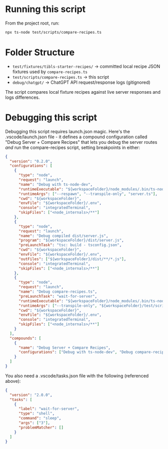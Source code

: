 # Running this script

From the project root, run:

```bash
npx ts-node test/scripts/compare-recipes.ts
```

# Folder Structure

- `test/fixtures/tibls-starter-recipes/` → committed local recipe JSON fixtures used by `compare-recipes.ts`
- `test/scripts/compare-recipes.ts` → this script
- `debug/chatgpt/` → ChatGPT API request/response logs (gitignored)

The script compares local fixture recipes against live server responses and logs differences.

# Debugging this script

Debugging this script requires launch.json magic. Here's the .vscode/launch.json file - it defines a compound configuration called "Debug Server + Compare Recipes" that lets you debug the server routes _and_ run the compare-recipes script, setting breakpoints in either:

```json
{
  "version": "0.2.0",
  "configurations": [
    {
      "type": "node",
      "request": "launch",
      "name": "Debug with ts-node-dev",
      "runtimeExecutable": "${workspaceFolder}/node_modules/.bin/ts-node-dev",
      "runtimeArgs": ["--respawn", "--transpile-only", "server.ts"],
      "cwd": "${workspaceFolder}",
      "envFile": "${workspaceFolder}/.env",
      "console": "integratedTerminal",
      "skipFiles": ["<node_internals>/**"]
    },
    {
      "type": "node",
      "request": "launch",
      "name": "Debug compiled dist/server.js",
      "program": "${workspaceFolder}/dist/server.js",
      "preLaunchTask": "tsc: build - tsconfig.json",
      "cwd": "${workspaceFolder}",
      "envFile": "${workspaceFolder}/.env",
      "outFiles": ["${workspaceFolder}/dist/**/*.js"],
      "console": "integratedTerminal",
      "skipFiles": ["<node_internals>/**"]
    },
    {
      "type": "node",
      "request": "launch",
      "name": "Debug compare-recipes.ts",
      "preLaunchTask": "wait-for-server",
      "runtimeExecutable": "${workspaceFolder}/node_modules/.bin/ts-node",
      "runtimeArgs": ["--transpile-only", "${workspaceFolder}/test/scripts/compare-recipes.ts"],
      "cwd": "${workspaceFolder}",
      "envFile": "${workspaceFolder}/.env",
      "console": "integratedTerminal",
      "skipFiles": ["<node_internals>/**"]
    }
  ],
  "compounds": [
    {
      "name": "Debug Server + Compare Recipes",
      "configurations": ["Debug with ts-node-dev", "Debug compare-recipes.ts"]
    }
  ]
}
```

You also need a .vscode/tasks.json file with the following (referenced above):

```json
{
  "version": "2.0.0",
  "tasks": [
    {
      "label": "wait-for-server",
      "type": "shell",
      "command": "sleep",
      "args": ["3"],
      "problemMatcher": []
    }
  ]
}
```